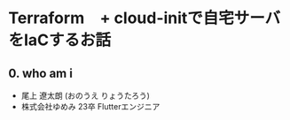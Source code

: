 # Terraform　+ cloud-initで自宅サーバをIaCするお話

## 0. who am i

- 尾上 遼太朗 (おのうえ りょうたろう)
- 株式会社ゆめみ 23卒 Flutterエンジニア
